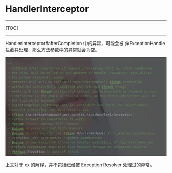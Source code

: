 # HandlerInterceptor

---

[TOC]

---



HandlerInterceptor#afterCompletion 中的异常，可能会被 @ExceptionHandle 拦截并处理，那么方法参数中的异常就会为空。

![image-20211028171245764](assets/image-20211028171245764.png)

上文对于 ex 的解释，并不包括已经被 Exception Resolver 处理过的异常。